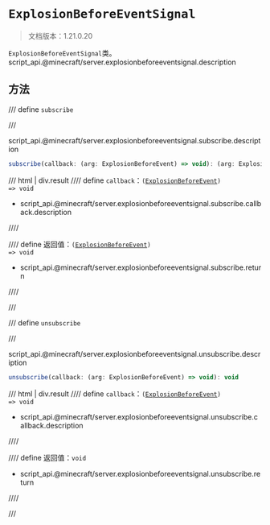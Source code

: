 # `ExplosionBeforeEventSignal`

> 文档版本：1.21.0.20

`ExplosionBeforeEventSignal`类。script_api.@minecraft/server.explosionbeforeeventsignal.description

## 方法

/// define
`subscribe`


///

script_api.@minecraft/server.explosionbeforeeventsignal.subscribe.description

```js
subscribe(callback: (arg: ExplosionBeforeEvent) => void): (arg: ExplosionBeforeEvent) => void
```

/// html | div.result
//// define
`callback`：<code>(<a href="../explosionbeforeevent/">ExplosionBeforeEvent</a>) =&gt; void</code>

- script_api.@minecraft/server.explosionbeforeeventsignal.subscribe.callback.description


////

//// define
返回值：<code>(<a href="../explosionbeforeevent/">ExplosionBeforeEvent</a>) =&gt; void</code>

- script_api.@minecraft/server.explosionbeforeeventsignal.subscribe.return


////

///


/// define
`unsubscribe`


///

script_api.@minecraft/server.explosionbeforeeventsignal.unsubscribe.description

```js
unsubscribe(callback: (arg: ExplosionBeforeEvent) => void): void
```

/// html | div.result
//// define
`callback`：<code>(<a href="../explosionbeforeevent/">ExplosionBeforeEvent</a>) =&gt; void</code>

- script_api.@minecraft/server.explosionbeforeeventsignal.unsubscribe.callback.description


////

//// define
返回值：`void`

- script_api.@minecraft/server.explosionbeforeeventsignal.unsubscribe.return


////

///


